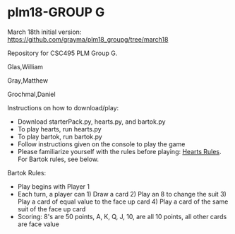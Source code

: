 # plm18-GROUP G

March 18th initial version: https://github.com/grayma/plm18_groupg/tree/march18

Repository for CSC495 PLM Group G.

Glas,William

Gray,Matthew

Grochmal,Daniel

Instructions on how to download/play:
* Download starterPack.py, hearts.py, and bartok.py
* To play hearts, run hearts.py
* To play bartok, run bartok.py
* Follow instructions given on the console to play the game
* Please familiarize yourself with the rules before playing: [Hearts Rules](https://www.pagat.com/reverse/hearts.html). For Bartok rules, see below.


Bartok Rules:
* Play begins with Player 1
* Each turn, a player can 1) Draw a card 2) Play an 8 to change the suit 3) Play a card of equal value to the face up card 4) Play a card of the same suit of the face up card
* Scoring: 8's are 50 points, A, K, Q, J, 10, are all 10 points, all other cards are face value
